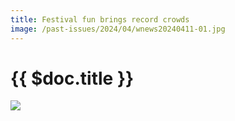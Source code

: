 ```yaml
---
title: Festival fun brings record crowds
image: /past-issues/2024/04/wnews20240411-01.jpg
---
```


# {{ $doc.title }}

![](https://media.wnews.org.au/past-issues/2024/04/wnews20240411-01.jpg)
